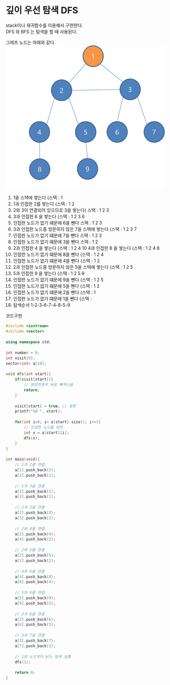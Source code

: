 # 깊이 우선 탐색 DFS
stack이나 재귀함수를 이용해서 구현한다.  
DFS 와 BFS 는 탐색을 할 때 사용된다.

그래프 노드는 아래와 같다.
![graph](Images/BFS.png)
1. 1을 스택에 쌓는다 (스택 : 1
2. 1과 인접한 2를 쌓는다 (스택 : 1 2
3. 2와 3이 연결되어 있으므로 3을 쌓는다( 스택 : 1 2 3
4. 3과 인접한 6 을 쌓는다 (스택 : 1 2 3 6
5. 인접한 노드가 없기 떄문에 6을 뺀다 스택 : 1 2 3
6. 3과 인접한 노드중 방문하지 않은 7을 스택에 쌓는다 (스택 : 1 2 3 7
7. 인접한 노드가 없기 떄문에 7을 뺀다 스택 : 1 2 3
8. 인접한 노드가 없기 떄문에 3을 뺀다 스택 : 1 2
9. 2과 인접한 4 을 쌓는다 (스택 : 1 2 4
10 4과 인접한 8 을 쌓는다 (스택 : 1 2 4 8 
11. 인접한 노드가 없기 떄문에 8을 뺀다 (스택 : 1 2 4
12. 인접한 노드가 없기 떄문에 4을 뺀다 (스택 : 1 2 
13. 2과 인접한 노드중 방문하지 않은 5을 스택에 쌓는다 (스택 : 1 2 5
14. 5과 인접한 9 을 쌓는다 (스택 : 1 2 5 9
15. 인접한 노드가 없기 떄문에 9을 뺀다 (스택 : 1 2 5
16. 인접한 노드가 없기 떄문에 5을 뺀다 (스택 : 1 2 
17. 인접한 노드가 없기 떄문에 2을 뺀다 (스택 : 1 
18. 인접한 노드가 없기 떄문에 1을 뺀다 (스택 : 
19. 탐색순서 1-2-3-6-7-4-8-5-9

코드구현
```c++
#include <iostream>
#include <vector>

using namespace std;

int number = 9;
int visit[9];
vector<int> a[10];

void dfs(int start){
    if(visit[start]){
        // 방문한경우 바로 빠져나옴 
        return;
    }
    
    visit[start] = true; // 방문
    printf("%d ", start);
    
    for(int i=0; i< a[start].size(); i++){
        // 인접한 노드를 방문 
        int x = a[start][i];
        dfs(x);
    }
}

int main(void){
    // 1과 2를 연결 
    a[1].push_back(2);
    a[2].push_back(1);
    
    // 1과 3을 연결 
    a[1].push_back(3);
    a[3].push_back(1);
    
    // 2과 3을 연결 
    a[2].push_back(3);
    a[3].push_back(2);
    
    // 2와 4를 연결 
    a[2].push_back(4);
    a[4].push_back(2);

    // 2와 5를 연결 
    a[2].push_back(5);
    a[5].push_back(2);
    
    // 4와 8을 연결 
    a[4].push_back(8);
    a[8].push_back(4);
    
    // 5와 9를 연결 
    a[5].push_back(9);
    a[9].push_back(5);
    
    // 3과 6을 연결 
    a[3].push_back(6);
    a[6].push_back(3);
    
    // 3과 7을 연결 
    a[3].push_back(7);
    a[7].push_back(3);
    
    // 1번 노드부터 bfs 탐색 실행 
    dfs(1);
    
    return 0;
} 
```